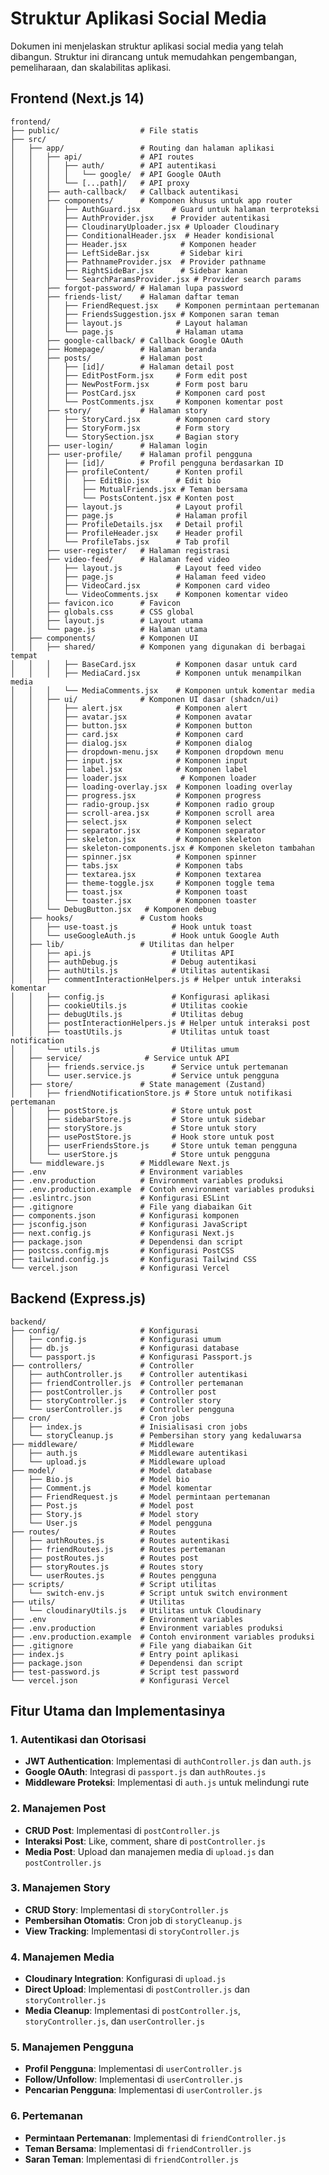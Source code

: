 # Struktur Aplikasi Social Media

Dokumen ini menjelaskan struktur aplikasi social media yang telah dibangun. Struktur ini dirancang untuk memudahkan pengembangan, pemeliharaan, dan skalabilitas aplikasi.

## Frontend (Next.js 14)

```
frontend/
├── public/                  # File statis
├── src/
│   ├── app/                 # Routing dan halaman aplikasi
│   │   ├── api/             # API routes
│   │   │   ├── auth/        # API autentikasi
│   │   │   │   └── google/  # API Google OAuth
│   │   │   └── [...path]/   # API proxy
│   │   ├── auth-callback/   # Callback autentikasi
│   │   ├── components/      # Komponen khusus untuk app router
│   │   │   ├── AuthGuard.jsx       # Guard untuk halaman terproteksi
│   │   │   ├── AuthProvider.jsx    # Provider autentikasi
│   │   │   ├── CloudinaryUploader.jsx # Uploader Cloudinary
│   │   │   ├── ConditionalHeader.jsx  # Header kondisional
│   │   │   ├── Header.jsx            # Komponen header
│   │   │   ├── LeftSideBar.jsx       # Sidebar kiri
│   │   │   ├── PathnameProvider.jsx  # Provider pathname
│   │   │   ├── RightSideBar.jsx      # Sidebar kanan
│   │   │   └── SearchParamsProvider.jsx # Provider search params
│   │   ├── forgot-password/ # Halaman lupa password
│   │   ├── friends-list/    # Halaman daftar teman
│   │   │   ├── FriendRequest.jsx    # Komponen permintaan pertemanan
│   │   │   ├── FriendsSuggestion.jsx # Komponen saran teman
│   │   │   ├── layout.js            # Layout halaman
│   │   │   └── page.js              # Halaman utama
│   │   ├── google-callback/ # Callback Google OAuth
│   │   ├── Homepage/        # Halaman beranda
│   │   ├── posts/           # Halaman post
│   │   │   ├── [id]/        # Halaman detail post
│   │   │   ├── EditPostForm.jsx     # Form edit post
│   │   │   ├── NewPostForm.jsx      # Form post baru
│   │   │   ├── PostCard.jsx         # Komponen card post
│   │   │   └── PostComments.jsx     # Komponen komentar post
│   │   ├── story/           # Halaman story
│   │   │   ├── StoryCard.jsx        # Komponen card story
│   │   │   ├── StoryForm.jsx        # Form story
│   │   │   └── StorySection.jsx     # Bagian story
│   │   ├── user-login/      # Halaman login
│   │   ├── user-profile/    # Halaman profil pengguna
│   │   │   ├── [id]/        # Profil pengguna berdasarkan ID
│   │   │   ├── profileContent/      # Konten profil
│   │   │   │   ├── EditBio.jsx      # Edit bio
│   │   │   │   ├── MutualFriends.jsx # Teman bersama
│   │   │   │   └── PostsContent.jsx # Konten post
│   │   │   ├── layout.js            # Layout profil
│   │   │   ├── page.js              # Halaman profil
│   │   │   ├── ProfileDetails.jsx   # Detail profil
│   │   │   ├── ProfileHeader.jsx    # Header profil
│   │   │   └── ProfileTabs.jsx      # Tab profil
│   │   ├── user-register/   # Halaman registrasi
│   │   ├── video-feed/      # Halaman feed video
│   │   │   ├── layout.js            # Layout feed video
│   │   │   ├── page.js              # Halaman feed video
│   │   │   ├── VideoCard.jsx        # Komponen card video
│   │   │   └── VideoComments.jsx    # Komponen komentar video
│   │   ├── favicon.ico      # Favicon
│   │   ├── globals.css      # CSS global
│   │   ├── layout.js        # Layout utama
│   │   └── page.js          # Halaman utama
│   ├── components/          # Komponen UI
│   │   ├── shared/          # Komponen yang digunakan di berbagai tempat
│   │   │   ├── BaseCard.jsx         # Komponen dasar untuk card
│   │   │   ├── MediaCard.jsx        # Komponen untuk menampilkan media
│   │   │   └── MediaComments.jsx    # Komponen untuk komentar media
│   │   ├── ui/              # Komponen UI dasar (shadcn/ui)
│   │   │   ├── alert.jsx            # Komponen alert
│   │   │   ├── avatar.jsx           # Komponen avatar
│   │   │   ├── button.jsx           # Komponen button
│   │   │   ├── card.jsx             # Komponen card
│   │   │   ├── dialog.jsx           # Komponen dialog
│   │   │   ├── dropdown-menu.jsx    # Komponen dropdown menu
│   │   │   ├── input.jsx            # Komponen input
│   │   │   ├── label.jsx            # Komponen label
│   │   │   ├── loader.jsx            # Komponen loader
│   │   │   ├── loading-overlay.jsx  # Komponen loading overlay
│   │   │   ├── progress.jsx         # Komponen progress
│   │   │   ├── radio-group.jsx      # Komponen radio group
│   │   │   ├── scroll-area.jsx      # Komponen scroll area
│   │   │   ├── select.jsx           # Komponen select
│   │   │   ├── separator.jsx        # Komponen separator
│   │   │   ├── skeleton.jsx         # Komponen skeleton
│   │   │   ├── skeleton-components.jsx # Komponen skeleton tambahan
│   │   │   ├── spinner.jsx          # Komponen spinner
│   │   │   ├── tabs.jsx             # Komponen tabs
│   │   │   ├── textarea.jsx         # Komponen textarea
│   │   │   ├── theme-toggle.jsx     # Komponen toggle tema
│   │   │   ├── toast.jsx            # Komponen toast
│   │   │   └── toaster.jsx          # Komponen toaster
│   │   └── DebugButton.jsx   # Komponen debug
│   ├── hooks/               # Custom hooks
│   │   ├── use-toast.js            # Hook untuk toast
│   │   └── useGoogleAuth.js        # Hook untuk Google Auth
│   ├── lib/                 # Utilitas dan helper
│   │   ├── api.js                  # Utilitas API
│   │   ├── authDebug.js            # Debug autentikasi
│   │   ├── authUtils.js            # Utilitas autentikasi
│   │   ├── commentInteractionHelpers.js # Helper untuk interaksi komentar
│   │   ├── config.js               # Konfigurasi aplikasi
│   │   ├── cookieUtils.js          # Utilitas cookie
│   │   ├── debugUtils.js           # Utilitas debug
│   │   ├── postInteractionHelpers.js # Helper untuk interaksi post
│   │   ├── toastUtils.js           # Utilitas untuk toast notification
│   │   └── utils.js                # Utilitas umum
│   ├── service/              # Service untuk API
│   │   ├── friends.service.js      # Service untuk pertemanan
│   │   └── user.service.js         # Service untuk pengguna
│   ├── store/               # State management (Zustand)
│   │   ├── friendNotificationStore.js # Store untuk notifikasi pertemanan
│   │   ├── postStore.js            # Store untuk post
│   │   ├── sidebarStore.js         # Store untuk sidebar
│   │   ├── storyStore.js           # Store untuk story
│   │   ├── usePostStore.js         # Hook store untuk post
│   │   ├── userFriendsStore.js     # Store untuk teman pengguna
│   │   └── userStore.js            # Store untuk pengguna
│   └── middleware.js        # Middleware Next.js
├── .env                     # Environment variables
├── .env.production          # Environment variables produksi
├── .env.production.example  # Contoh environment variables produksi
├── .eslintrc.json           # Konfigurasi ESLint
├── .gitignore               # File yang diabaikan Git
├── components.json          # Konfigurasi komponen
├── jsconfig.json            # Konfigurasi JavaScript
├── next.config.js           # Konfigurasi Next.js
├── package.json             # Dependensi dan script
├── postcss.config.mjs       # Konfigurasi PostCSS
├── tailwind.config.js       # Konfigurasi Tailwind CSS
└── vercel.json              # Konfigurasi Vercel
```

## Backend (Express.js)

```
backend/
├── config/                  # Konfigurasi
│   ├── config.js            # Konfigurasi umum
│   ├── db.js                # Konfigurasi database
│   └── passport.js          # Konfigurasi Passport.js
├── controllers/             # Controller
│   ├── authController.js    # Controller autentikasi
│   ├── friendController.js  # Controller pertemanan
│   ├── postController.js    # Controller post
│   ├── storyController.js   # Controller story
│   └── userController.js    # Controller pengguna
├── cron/                    # Cron jobs
│   ├── index.js             # Inisialisasi cron jobs
│   └── storyCleanup.js      # Pembersihan story yang kedaluwarsa
├── middleware/              # Middleware
│   ├── auth.js              # Middleware autentikasi
│   └── upload.js            # Middleware upload
├── model/                   # Model database
│   ├── Bio.js               # Model bio
│   ├── Comment.js           # Model komentar
│   ├── FriendRequest.js     # Model permintaan pertemanan
│   ├── Post.js              # Model post
│   ├── Story.js             # Model story
│   └── User.js              # Model pengguna
├── routes/                  # Routes
│   ├── authRoutes.js        # Routes autentikasi
│   ├── friendRoutes.js      # Routes pertemanan
│   ├── postRoutes.js        # Routes post
│   ├── storyRoutes.js       # Routes story
│   └── userRoutes.js        # Routes pengguna
├── scripts/                 # Script utilitas
│   └── switch-env.js        # Script untuk switch environment
├── utils/                   # Utilitas
│   └── cloudinaryUtils.js   # Utilitas untuk Cloudinary
├── .env                     # Environment variables
├── .env.production          # Environment variables produksi
├── .env.production.example  # Contoh environment variables produksi
├── .gitignore               # File yang diabaikan Git
├── index.js                 # Entry point aplikasi
├── package.json             # Dependensi dan script
├── test-password.js         # Script test password
└── vercel.json              # Konfigurasi Vercel
```

## Fitur Utama dan Implementasinya

### 1. Autentikasi dan Otorisasi

- **JWT Authentication**: Implementasi di `authController.js` dan `auth.js`
- **Google OAuth**: Integrasi di `passport.js` dan `authRoutes.js`
- **Middleware Proteksi**: Implementasi di `auth.js` untuk melindungi rute

### 2. Manajemen Post

- **CRUD Post**: Implementasi di `postController.js`
- **Interaksi Post**: Like, comment, share di `postController.js`
- **Media Post**: Upload dan manajemen media di `upload.js` dan `postController.js`

### 3. Manajemen Story

- **CRUD Story**: Implementasi di `storyController.js`
- **Pembersihan Otomatis**: Cron job di `storyCleanup.js`
- **View Tracking**: Implementasi di `storyController.js`

### 4. Manajemen Media

- **Cloudinary Integration**: Konfigurasi di `upload.js`
- **Direct Upload**: Implementasi di `postController.js` dan `storyController.js`
- **Media Cleanup**: Implementasi di `postController.js`, `storyController.js`, dan `userController.js`

### 5. Manajemen Pengguna

- **Profil Pengguna**: Implementasi di `userController.js`
- **Follow/Unfollow**: Implementasi di `userController.js`
- **Pencarian Pengguna**: Implementasi di `userController.js`

### 6. Pertemanan

- **Permintaan Pertemanan**: Implementasi di `friendController.js`
- **Teman Bersama**: Implementasi di `friendController.js`
- **Saran Teman**: Implementasi di `friendController.js`

